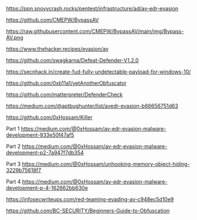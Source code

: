 https://ppn.snovvcrash.rocks/pentest/infrastructure/ad/av-edr-evasion

https://github.com/CMEPW/BypassAV

https://raw.githubusercontent.com/CMEPW/BypassAV/main/img/Bypass-AV.png

https://www.thehacker.recipes/evasion/av

https://github.com/swagkarna/Defeat-Defender-V1.2.0

https://secnhack.in/create-fud-fully-undetectable-payload-for-windows-10/

https://github.com/0xb11a1/yetAnotherObfuscator


https://github.com/matterpreter/DefenderCheck

https://medium.com/@aptbughunter/list/avedr-evasion-b66656751d63

https://github.com/0xHossam/Killer

Part 1
https://medium.com/@0xHossam/av-edr-evasion-malware-development-933e50f47af5

Part 2
https://medium.com/@0xHossam/av-edr-evasion-malware-development-p2-7a947f7db354

Part 3
https://medium.com/@0xHossam/unhooking-memory-object-hiding-3229b75618f7

Part 4
https://medium.com/@0xHossam/av-edr-evasion-malware-development-p-4-162662bb630e

https://infosecwriteups.com/red-teaming-evading-av-c948ec5d10e9

https://github.com/BC-SECURITY/Beginners-Guide-to-Obfuscation